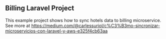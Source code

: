 ## Billing Laravel Project

This example project shows how to sync hotels data to billing microservice. See more at https://medium.com/@carlessuriol/c%C3%B3mo-sincronizar-microservicios-con-laravel-y-aws-e325f4cb63aa
